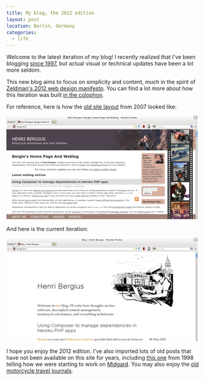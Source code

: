 ```yaml
---
title: My blog, the 2012 edition
layout: post
location: Berlin, Germany
categories:
  - life
---
```

Welcome to the latest iteration of my blog! I recently realized that I've been blogging [since 1997](http://bergie.iki.fi/blog/news-page-launch/), but actual visual or technical updates have been a lot more seldom.

This new blog aims to focus on simplicity and content, much in the spirit of [Zeldman's 2012 web design manifesto](http://www.zeldman.com/2012/05/18/web-design-manifesto-2012/). You can find a lot more about how this iteration was built [in the colophon](http://bergie.iki.fi/colophon/).

For reference, here is how the [old site layout](http://bergie.iki.fi/blog/welcome_to_my_new_blog/) from 2007 looked like:

![2006 edition](/files/bergieikifi-20120531-small.png)

And here is the current iteration:

![2012 edition](/files/bergieikifi-20120531new-small.png)

I hope you enjoy the 2012 edition. I've also imported lots of old posts that have not been available on this site for years, including [this one](http://bergie.iki.fi/blog/midgard-launch/) from 1998 telling how we were starting to work on [Midgard](http://bergie.iki.fi/blog/category/midgard/). You may also enjoy the [old motorcycle travel journals](http://bergie.iki.fi/blog/category/motorcycles/).
